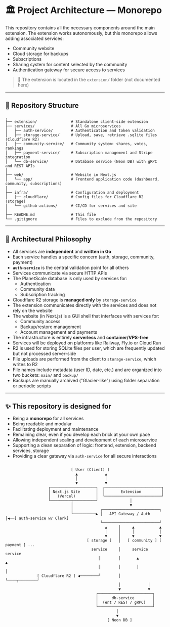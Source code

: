 # 🏛️ Project Architecture — Monorepo

This repository contains all the necessary components around the main extension.
The extension works autonomously, but this monorepo allows adding associated services:

- Community website
- Cloud storage for backups
- Subscriptions
- Sharing system for content selected by the community
- Authentication gateway for secure access to services

> 📌 The extension is located in the `extension/` folder (not documented here)

---

## 📆 Repository Structure

```b
.
├── extension/               # Standalone client-side extension
├── services/                # All Go microservices
│   ├── auth-service/        # Authentication and token validation
│   ├── storage-service/     # Upload, save, retrieve .sqlite files (Cloudflare R2)
│   ├── community-service/   # Community system: shares, votes, rankings
│   ├── payment-service/     # Subscription management and Stripe integration
│   └── db-service/          # Database service (Neon DB) with gRPC and REST APIs
│
├── web/                     # Website in Next.js
│   └── app/                 # Frontend application code (dashboard, community, subscriptions)
│
├── infra/                   # Configuration and deployment
│   ├── cloudflare/          # Config files for Cloudflare R2 (storage)
│   └── github-actions/      # CI/CD for services and site
│
├── README.md                # This file
└── .gitignore               # Files to exclude from the repository
```

---

## 🧠 Architectural Philosophy

- All services are **independent** and **written in Go**
- Each service handles a specific concern (auth, storage, community, payment)
- **`auth-service`** is the central validation point for all others
- Services communicate via secure HTTP APIs
- The PlanetScale database is only used by services for:
  - Authentication
  - Community data
  - Subscription tracking
- Cloudflare R2 storage is **managed only** by `storage-service`
- The extension communicates directly with the services and does not rely on the website
- The website (in Next.js) is a GUI shell that interfaces with services for:
  - Community access
  - Backup/restore management
  - Account management and payments
- The infrastructure is entirely **serverless** and **container/VPS-free**
- Services will be deployed on platforms like Railway, Fly.io or Cloud Run
- R2 is used for storing SQLite files per user, which are frequently updated but not processed server-side
- File uploads are performed from the client to `storage-service`, which writes to R2
- File names include metadata (user ID, date, etc.) and are organized into two buckets: `main/` and `backup/`
- Backups are manually archived ("Glacier-like") using folder separation or periodic scripts

---

## ✨ This repository is designed for

- Being a **monorepo** for all services
- Being readable and modular
- Facilitating deployment and maintenance
- Remaining clear, even if you develop each brick at your own pace
- Allowing independent scaling and development of each microservice
- Supporting a clean separation of logic: frontend, extension, backend services, storage
- Providing a clear gateway via `auth-service` for all secure interactions

```b

                             [ User (Client) ]
                               ▲            ▲
                               │            │
                               ▼            ▼
                   ┌────────────────────┐  ┌─────────────────────────┐
                   │ Next.js Site       │  │       Extension         │
                   │   (Vercel)         │  └─────────────────────────┘
                   └─────────┬──────────┘              │
                             │                         ▼
                             │            ┌─────────────────────────┐
                             └──────────▶ │   API Gateway / Auth    │◀──[ auth-service w/ Clerk]
                                          └─────────────────────────┘
                                            ▲     │     ▲           ▲
                                            │     │     │           │
                                            ▼     │     ▼           ▼
                                    [ storage ]   │   [ community ] [ payment ] ...
                                      service     │     service       service
                                         │        │       ▲             ▲
                                         │        │       │             │
              [ Cloudflare R2 ] ◀────────┘        │       └────┬────────┘
                                                  │            │
                                                  ▼            ▼
                                        ┌────────────────────────┐
                                        │      db-service        │
                                        │  (ent / REST / gRPC)   │
                                        └────────────────────────┘
                                                 │
                                                 ▼
                                             [ Neon DB ]

